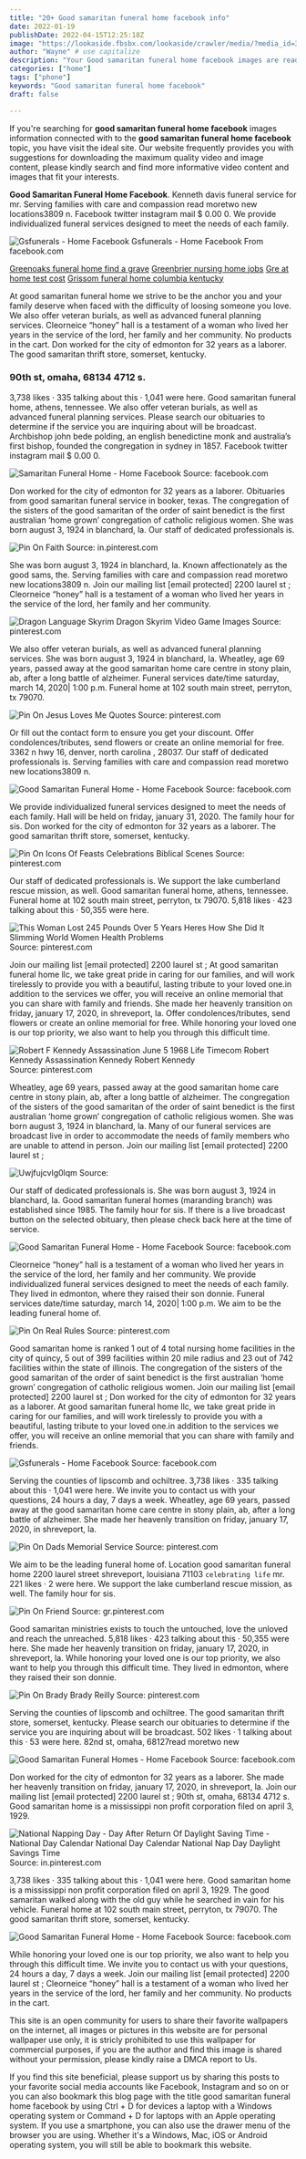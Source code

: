 ```yaml
---
title: "20+ Good samaritan funeral home facebook info"
date: 2022-01-19
publishDate: 2022-04-15T12:25:18Z
image: "https://lookaside.fbsbx.com/lookaside/crawler/media/?media_id=307704597846283"
author: "Wayne" # use capitalize
description: "Your Good samaritan funeral home facebook images are ready. Good samaritan funeral home facebook are a topic that is being searched for and liked by netizens today. You can Get the Good samaritan funeral home facebook files here. Get all royalty-free photos and vectors."
categories: ["home"]
tags: ["phone"]
keywords: "Good samaritan funeral home facebook"
draft: false

---
```


If you're searching for **good samaritan funeral home facebook** images information connected with to the **good samaritan funeral home facebook** topic, you have visit the ideal  site.  Our website frequently  provides you with  suggestions  for downloading  the maximum  quality video and image  content, please kindly search and find more informative video content and images  that fit your interests.

**Good Samaritan Funeral Home Facebook**. Kenneth davis funeral service for mr. Serving families with care and compassion read moretwo new locations3809 n. Facebook twitter instagram mail $ 0.00 0. We provide individualized funeral services designed to meet the needs of each family.

![Gsfunerals - Home Facebook](https://lookaside.fbsbx.com/lookaside/crawler/media/?media_id=2985128781736119 "Gsfunerals - Home Facebook")
Gsfunerals - Home Facebook From facebook.com

[Greenoaks funeral home find a grave](/greenoaks-funeral-home-find-a-grave/)
[Greenbrier nursing home jobs](/greenbrier-nursing-home-jobs/)
[Gre at home test cost](/gre-at-home-test-cost/)
[Grissom funeral home columbia kentucky](/grissom-funeral-home-columbia-kentucky/)

At good samaritan funeral home we strive to be the anchor you and your family deserve when faced with the difficulty of loosing someone you love. We also offer veteran burials, as well as advanced funeral planning services. Cleorneice “honey” hall is a testament of a woman who lived her years in the service of the lord, her family and her community. No products in the cart. Don worked for the city of edmonton for 32 years as a laborer. The good samaritan thrift store, somerset, kentucky.

### 90th st, omaha, 68134 4712 s.

3,738 likes · 335 talking about this · 1,041 were here. Good samaritan funeral home, athens, tennessee. We also offer veteran burials, as well as advanced funeral planning services. Please search our obituaries to determine if the service you are inquiring about will be broadcast. Archbishop john bede polding, an english benedictine monk and australia’s first bishop, founded the congregation in sydney in 1857. Facebook twitter instagram mail $ 0.00 0.


![Samaritan Funeral Home - Home Facebook](https://lookaside.fbsbx.com/lookaside/crawler/media/?media_id=673144319409746 "Samaritan Funeral Home - Home Facebook")
Source: facebook.com

Don worked for the city of edmonton for 32 years as a laborer. Obituaries from good samaritan funeral service in booker, texas. The congregation of the sisters of the good samaritan of the order of saint benedict is the first australian ‘home grown’ congregation of catholic religious women. She was born august 3, 1924 in blanchard, la. Our staff of dedicated professionals is.

![Pin On Faith](https://i.pinimg.com/736x/33/38/b9/3338b9299cdafe78cc2c572097a76e4c.jpg "Pin On Faith")
Source: in.pinterest.com

She was born august 3, 1924 in blanchard, la. Known affectionately as the good sams, the. Serving families with care and compassion read moretwo new locations3809 n. Join our mailing list [email protected] 2200 laurel st ; Cleorneice “honey” hall is a testament of a woman who lived her years in the service of the lord, her family and her community.

![Dragon Language Skyrim Dragon Skyrim Video Game Images](https://i.pinimg.com/originals/0d/21/fb/0d21fb5384d3d918563bd21e1abad84d.jpg "Dragon Language Skyrim Dragon Skyrim Video Game Images")
Source: pinterest.com

We also offer veteran burials, as well as advanced funeral planning services. She was born august 3, 1924 in blanchard, la. Wheatley, age 69 years, passed away at the good samaritan home care centre in stony plain, ab, after a long battle of alzheimer. Funeral services date/time saturday, march 14, 2020| 1:00 p.m. Funeral home at 102 south main street, perryton, tx 79070.

![Pin On Jesus Loves Me Quotes](https://i.pinimg.com/736x/67/c7/e6/67c7e662d8e6e88d8cb757653a7e3a64--luke--prodigal-son-quotes.jpg "Pin On Jesus Loves Me Quotes")
Source: pinterest.com

Or fill out the contact form to ensure you get your discount. Offer condolences/tributes, send flowers or create an online memorial for free. 3362 n hwy 16, denver, north carolina , 28037. Our staff of dedicated professionals is. Serving families with care and compassion read moretwo new locations3809 n.

![Good Samaritan Funeral Home - Home Facebook](https://lookaside.fbsbx.com/lookaside/crawler/media/?media_id=105738598042885 "Good Samaritan Funeral Home - Home Facebook")
Source: facebook.com

We provide individualized funeral services designed to meet the needs of each family. Hall will be held on friday, january 31, 2020. The family hour for sis. Don worked for the city of edmonton for 32 years as a laborer. The good samaritan thrift store, somerset, kentucky.

![Pin On Icons Of Feasts Celebrations Biblical Scenes](https://i.pinimg.com/736x/d0/7d/4b/d07d4b36f68fcafa44d777427c96de6d--raising-of-lazarus-religious-icons.jpg "Pin On Icons Of Feasts Celebrations Biblical Scenes")
Source: pinterest.com

Our staff of dedicated professionals is. We support the lake cumberland rescue mission, as well. Good samaritan funeral home, athens, tennessee. Funeral home at 102 south main street, perryton, tx 79070. 5,818 likes · 423 talking about this · 50,355 were here.

![This Woman Lost 245 Pounds Over 5 Years Heres How She Did It Slimming World Women Health Problems](https://i.pinimg.com/600x315/04/4a/e4/044ae46ed2f20e920560f21bbfbd5e33.jpg "This Woman Lost 245 Pounds Over 5 Years Heres How She Did It Slimming World Women Health Problems")
Source: pinterest.com

Join our mailing list [email protected] 2200 laurel st ; At good samaritan funeral home llc, we take great pride in caring for our families, and will work tirelessly to provide you with a beautiful, lasting tribute to your loved one.in addition to the services we offer, you will receive an online memorial that you can share with family and friends. She made her heavenly transition on friday, january 17, 2020, in shreveport, la. Offer condolences/tributes, send flowers or create an online memorial for free. While honoring your loved one is our top priority, we also want to help you through this difficult time.

![Robert F Kennedy Assassination June 5 1968 Life Timecom Robert Kennedy Assassination Kennedy Robert Kennedy](https://i.pinimg.com/originals/b8/94/34/b894346c2b3f91257081f6ba1c2e010d.jpg "Robert F Kennedy Assassination June 5 1968 Life Timecom Robert Kennedy Assassination Kennedy Robert Kennedy")
Source: pinterest.com

Wheatley, age 69 years, passed away at the good samaritan home care centre in stony plain, ab, after a long battle of alzheimer. The congregation of the sisters of the good samaritan of the order of saint benedict is the first australian ‘home grown’ congregation of catholic religious women. She was born august 3, 1924 in blanchard, la. Many of our funeral services are broadcast live in order to accommodate the needs of family members who are unable to attend in person. Join our mailing list [email protected] 2200 laurel st ;

![Uwjfujcvlg0lqm](https://lookaside.fbsbx.com/lookaside/crawler/media/?media_id=316404796976263 "Uwjfujcvlg0lqm")
Source: 

Our staff of dedicated professionals is. She was born august 3, 1924 in blanchard, la. Good samaritan funeral homes (maranding branch) was established since 1985. The family hour for sis. If there is a live broadcast button on the selected obituary, then please check back here at the time of service.

![Good Samaritan Funeral Home - Home Facebook](https://lookaside.fbsbx.com/lookaside/crawler/media/?media_id=181917650424979 "Good Samaritan Funeral Home - Home Facebook")
Source: facebook.com

Cleorneice “honey” hall is a testament of a woman who lived her years in the service of the lord, her family and her community. We provide individualized funeral services designed to meet the needs of each family. They lived in edmonton, where they raised their son donnie. Funeral services date/time saturday, march 14, 2020| 1:00 p.m. We aim to be the leading funeral home of.

![Pin On Real Rules](https://i.pinimg.com/736x/57/e0/e2/57e0e2868431d1322bcb8932af6a283e--kindness-quotes-kindness-matters.jpg "Pin On Real Rules")
Source: pinterest.com

Good samaritan home is ranked 1 out of 4 total nursing home facilities in the city of quincy, 5 out of 399 facilities within 20 mile radius and 23 out of 742 facilities within the state of illinois. The congregation of the sisters of the good samaritan of the order of saint benedict is the first australian ‘home grown’ congregation of catholic religious women. Join our mailing list [email protected] 2200 laurel st ; Don worked for the city of edmonton for 32 years as a laborer. At good samaritan funeral home llc, we take great pride in caring for our families, and will work tirelessly to provide you with a beautiful, lasting tribute to your loved one.in addition to the services we offer, you will receive an online memorial that you can share with family and friends.

![Gsfunerals - Home Facebook](https://lookaside.fbsbx.com/lookaside/crawler/media/?media_id=2985128781736119 "Gsfunerals - Home Facebook")
Source: facebook.com

Serving the counties of lipscomb and ochiltree. 3,738 likes · 335 talking about this · 1,041 were here. We invite you to contact us with your questions, 24 hours a day, 7 days a week. Wheatley, age 69 years, passed away at the good samaritan home care centre in stony plain, ab, after a long battle of alzheimer. She made her heavenly transition on friday, january 17, 2020, in shreveport, la.

![Pin On Dads Memorial Service](https://i.pinimg.com/originals/84/ce/76/84ce76d61ef5c6c0462d692f155a434a.jpg "Pin On Dads Memorial Service")
Source: pinterest.com

We aim to be the leading funeral home of. Location good samaritan funeral home 2200 laurel street shreveport, louisiana 71103 ``celebrating life`` mr. 221 likes · 2 were here. We support the lake cumberland rescue mission, as well. The family hour for sis.

![Pin On Friend](https://i.pinimg.com/564x/85/41/75/85417573c0f20cfe17d4db79f5b719f9--friend-loves-dear-friend.jpg "Pin On Friend")
Source: gr.pinterest.com

Good samaritan ministries exists to touch the untouched, love the unloved and reach the unreached. 5,818 likes · 423 talking about this · 50,355 were here. She made her heavenly transition on friday, january 17, 2020, in shreveport, la. While honoring your loved one is our top priority, we also want to help you through this difficult time. They lived in edmonton, where they raised their son donnie.

![Pin On Brady Brady Reilly](https://i.pinimg.com/474x/8d/d5/45/8dd545fdfacacfc697c03b30732dd67d.jpg "Pin On Brady Brady Reilly")
Source: pinterest.com

Serving the counties of lipscomb and ochiltree. The good samaritan thrift store, somerset, kentucky. Please search our obituaries to determine if the service you are inquiring about will be broadcast. 502 likes · 1 talking about this · 53 were here. 82nd st, omaha, 68127read moretwo new

![Good Samaritan Funeral Homes - Home Facebook](https://lookaside.fbsbx.com/lookaside/crawler/media/?media_id=150759818426541 "Good Samaritan Funeral Homes - Home Facebook")
Source: facebook.com

Don worked for the city of edmonton for 32 years as a laborer. She made her heavenly transition on friday, january 17, 2020, in shreveport, la. Join our mailing list [email protected] 2200 laurel st ; 90th st, omaha, 68134 4712 s. Good samaritan home is a mississippi non profit corporation filed on april 3, 1929.

![National Napping Day - Day After Return Of Daylight Saving Time - National Day Calendar National Day Calendar National Nap Day Daylight Savings Time](https://i.pinimg.com/originals/85/12/b4/8512b4d57402e890a72f99c0d8214c85.jpg "National Napping Day - Day After Return Of Daylight Saving Time - National Day Calendar National Day Calendar National Nap Day Daylight Savings Time")
Source: in.pinterest.com

3,738 likes · 335 talking about this · 1,041 were here. Good samaritan home is a mississippi non profit corporation filed on april 3, 1929. The good samaritan walked along with the old guy while he searched in vain for his vehicle. Funeral home at 102 south main street, perryton, tx 79070. The good samaritan thrift store, somerset, kentucky.

![Good Samaritan Funeral Home - Home Facebook](https://lookaside.fbsbx.com/lookaside/crawler/media/?media_id=307704597846283 "Good Samaritan Funeral Home - Home Facebook")
Source: facebook.com

While honoring your loved one is our top priority, we also want to help you through this difficult time. We invite you to contact us with your questions, 24 hours a day, 7 days a week. Join our mailing list [email protected] 2200 laurel st ; Cleorneice “honey” hall is a testament of a woman who lived her years in the service of the lord, her family and her community. No products in the cart.

This site is an open community for users to share their favorite wallpapers on the internet, all images or pictures in this website are for personal wallpaper use only, it is stricly prohibited to use this wallpaper for commercial purposes, if you are the author and find this image is shared without your permission, please kindly raise a DMCA report to Us.

If you find this site beneficial, please support us by sharing this posts to your favorite social media accounts like Facebook, Instagram and so on or you can also bookmark this blog page with the title good samaritan funeral home facebook by using Ctrl + D for devices a laptop with a Windows operating system or Command + D for laptops with an Apple operating system. If you use a smartphone, you can also use the drawer menu of the browser you are using. Whether it's a Windows, Mac, iOS or Android operating system, you will still be able to bookmark this website.
